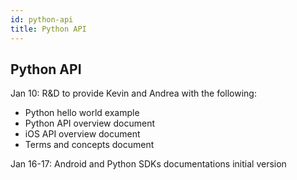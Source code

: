 ```yaml
---
id: python-api
title: Python API	
---
```

## Python API

Jan 10: R&D to provide Kevin and Andrea with the following:
- Python hello world example
- Python API overview document
- iOS API overview document
- Terms and concepts document

Jan 16-17: Android and Python SDKs documentations initial version